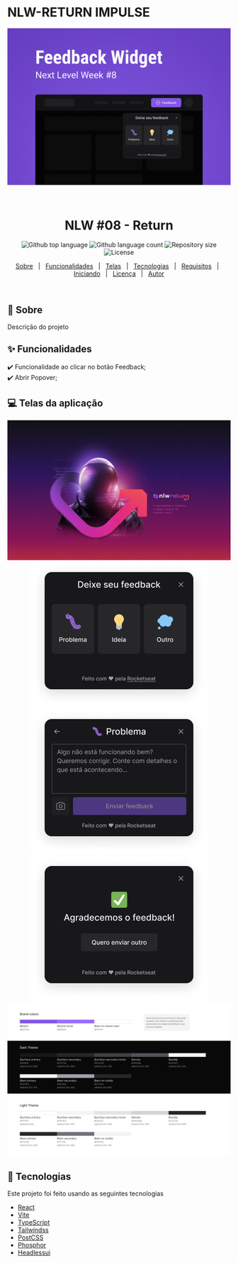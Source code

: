 # NLW-RETURN IMPULSE

<div align="center" id="top">
  <img src="./.github/capa.png" alt="Walpaper" />

  &#xa0;

  <!-- <a href="https://NLW8.0---web.netlify.app">Demo</a> -->
</div>

<h1 align="center">NLW #08 - Return</h1>

<p align="center">
  <img alt="Github top language" src="https://img.shields.io/github/languages/top/andrelinos/NLW8.0---web?color=56BEB8">

  <img alt="Github language count" src="https://img.shields.io/github/languages/count/andrelinos/NLW8.0---web?color=56BEB8">

  <img alt="Repository size" src="https://img.shields.io/github/repo-size/andrelinos/NLW8.0---web?color=56BEB8">

  <img alt="License" src="https://img.shields.io/github/license/andrelinos/NLW8.0---web?color=56BEB8">

  <!-- <img alt="Github issues" src="https://img.shields.io/github/issues/andrelinos/NLW8.0---web?color=56BEB8" /> -->

  <!-- <img alt="Github forks" src="https://img.shields.io/github/forks/andrelinos/NLW8.0---web?color=56BEB8" /> -->

  <!-- <img alt="Github stars" src="https://img.shields.io/github/stars/andrelinos/NLW8.0---web?color=56BEB8" /> -->
</p>

<!-- Status -->

<!-- <h4 align="center"> 
	🚧  Web 🚀 Under construction...  🚧
</h4> 

<hr> -->

<p align="center">
  <a href="#dart-sobre">Sobre</a> &#xa0; | &#xa0;
  <a href="#sparkles-funcionalidades">Funcionalidades</a> &#xa0; | &#xa0;
  <a href="#-telas-da-aplica%C3%A7%C3%A3o)">Telas</a> &#xa0; | &#xa0;
  <a href="#rocket-tecnologias">Tecnologias</a> &#xa0; | &#xa0;
  <a href="#white_check_mark-requisitos">Requisitos</a> &#xa0; | &#xa0;
  <a href="#checkered_flag-iniciando-o-projeto">Iniciando</a> &#xa0; | &#xa0;
  <a href="#memo-licen%C3%A7a">Licença</a> &#xa0; | &#xa0;
  <a href="https://github.com/andrelinos" target="_blank">Autor</a>
</p>

<br>

## :dart: Sobre ##

Descrição do projeto

## :sparkles: Funcionalidades ##

:heavy_check_mark: Funcionalidade ao clicar no botão Feedback;\
:heavy_check_mark: Abrir Popover;

## 💻 Telas da aplicação

<div align="center">
  <img src="./.github/nlw.png" alt="Capa" />
  <img src="./.github/feedback-widget.png" alt="Widget Button" />
  <img src="./.github/feedback-widget-b.png" alt="Widget Mensagem" />
  <img src="./.github/feedback-widget-success.png" alt="Widget Sucesso" />

  <img src="./.github/color-options.png" alt="Opções de cores" />

  </div>

## :rocket: Tecnologias ##

Este projeto foi feito usando as seguintes tecnologias

- [React](https://pt-br.reactjs.org/)
- [Vite](https://vitejs.dev/)
- [TypeScript](https://www.typescriptlang.org/)
- [Tailwindss](https://tailwindcss.com/)
- [PostCSS](https://postcss.org/)
- [Phosphor](https://phosphoricons.com/)
- [Headlessui](https://headlessui.dev/)